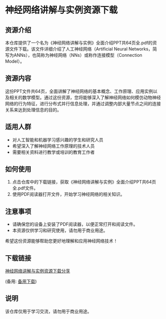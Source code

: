 # 神经网络讲解与实例资源下载

## 资源介绍

本仓库提供了一个名为《神经网络讲解与实例》全面介绍PPT共64页全.pdf的资源文件下载。该文件详细介绍了人工神经网络（Artificial Neural Networks，简写为ANNs），也简称为神经网络（NNs）或称作连接模型（Connection Model）。

## 资源内容

这份PPT文件共64页，全面讲解了神经网络的基本概念、工作原理、应用实例以及相关的数学模型。通过这份资源，您将能够深入了解神经网络如何模仿动物神经网络的行为特征，进行分布式并行信息处理，并通过调整内部大量节点之间的连接关系来达到处理信息的目的。

## 适用人群

- 对人工智能和机器学习感兴趣的学生和研究人员
- 希望深入了解神经网络工作原理的技术人员
- 需要相关资料进行教学或培训的教育工作者

## 如何使用

1. 点击仓库中的下载链接，获取《神经网络讲解与实例》全面介绍PPT共64页全.pdf文件。
2. 使用PDF阅读器打开文件，开始学习神经网络的相关知识。

## 注意事项

- 请确保您的设备上安装了PDF阅读器，以便正常打开和阅读文件。
- 本资源仅供学习和研究使用，请勿用于商业用途。

希望这份资源能够帮助您更好地理解和应用神经网络技术！

## 下载链接
[神经网络讲解与实例资源下载分享](https://pan.quark.cn/s/7a8f58f9784f) 

(备用: [备用下载](https://pan.baidu.com/s/1qgkxwIeVXH-Thj52pWAGQg?pwd=1234))

## 说明

该仓库仅用于学习交流，请勿用于商业用途。
